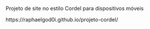 Projeto de site no estilo Cordel para dispositivos móveis
<p> <a>https://raphaelgod0i.github.io/projeto-cordel/</a></p>
